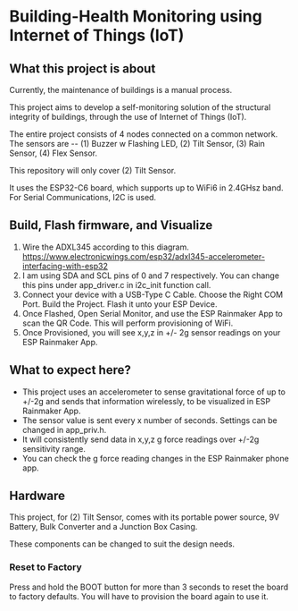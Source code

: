 # Building-Health Monitoring using Internet of Things (IoT)

## What this project is about
Currently, the maintenance of buildings is a manual process.

This project aims to develop a self-monitoring solution of the structural integrity of buildings, through the use of Internet of Things (IoT).

The entire project consists of 4 nodes connected on a common network. The sensors are -- (1) Buzzer w Flashing LED, (2) Tilt Sensor, (3) Rain Sensor, (4) Flex Sensor.

This repository will only cover (2) Tilt Sensor.

It uses the ESP32-C6 board, which supports up to WiFi6 in 2.4GHsz band. For Serial Communications, I2C is used.

## Build, Flash firmware, and Visualize

1. Wire the ADXL345 according to this diagram. https://www.electronicwings.com/esp32/adxl345-accelerometer-interfacing-with-esp32
2. I am using SDA and SCL pins of 0 and 7 respectively. You can change this pins under app_driver.c in i2c_init function call.
3. Connect your device with a USB-Type C Cable. Choose the Right COM Port. Build the Project. Flash it unto your ESP Device.
4. Once Flashed, Open Serial Monitor, and use the ESP Rainmaker App to scan the QR Code. This will perform provisioning of WiFi.
5. Once Provisioned, you will see x,y,z in +/- 2g sensor readings on your ESP Rainmaker App.

## What to expect here?

- This project uses an accelerometer to sense gravitational force of up to +/-2g and sends that information wirelessly, to be visualized in ESP Rainmaker App.
- The sensor value is sent every x number of seconds. Settings can be changed in app_priv.h.
- It will consistently send data in x,y,z g force readings over +/-2g sensitivity range.
- You can check the g force reading changes in the ESP Rainmaker phone app.

## Hardware

This project, for (2) Tilt Sensor, comes with its portable power source, 9V Battery, Bulk Converter and a Junction Box Casing.

These components can be changed to suit the design needs.

### Reset to Factory

Press and hold the BOOT button for more than 3 seconds to reset the board to factory defaults. You will have to provision the board again to use it.

